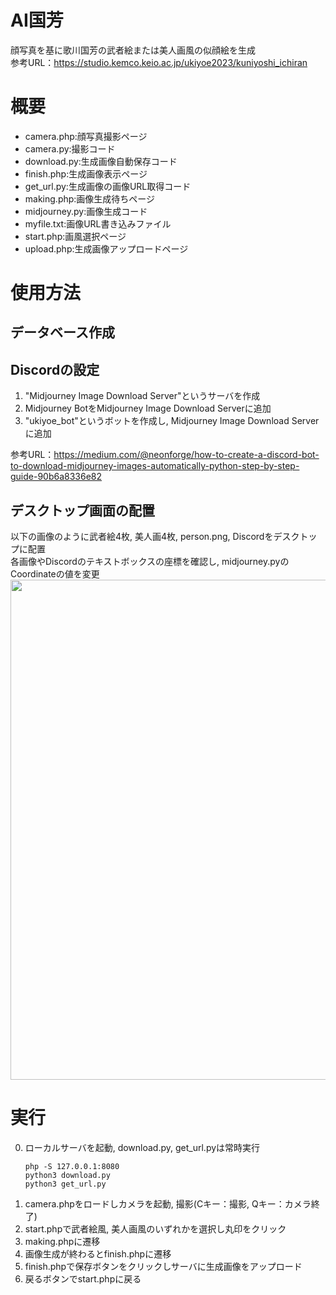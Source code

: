 # AI国芳
顔写真を基に歌川国芳の武者絵または美人画風の似顔絵を生成<br>
参考URL：https://studio.kemco.keio.ac.jp/ukiyoe2023/kuniyoshi_ichiran

# 概要
- camera.php:顔写真撮影ページ                                 
- camera.py:撮影コード
- download.py:生成画像自動保存コード
- finish.php:生成画像表示ページ
- get_url.py:生成画像の画像URL取得コード
- making.php:画像生成待ちページ
- midjourney.py:画像生成コード
- myfile.txt:画像URL書き込みファイル
- start.php:画風選択ページ
- upload.php:生成画像アップロードページ

# 使用方法
## データベース作成

## Discordの設定
1. "Midjourney Image Download Server"というサーバを作成
2. Midjourney BotをMidjourney Image Download Serverに追加
3. "ukiyoe_bot"というボットを作成し, Midjourney Image Download Serverに追加

参考URL：https://medium.com/@neonforge/how-to-create-a-discord-bot-to-download-midjourney-images-automatically-python-step-by-step-guide-90b6a8336e82

## デスクトップ画面の配置
以下の画像のように武者絵4枚, 美人画4枚, person.png, Discordをデスクトップに配置<br>
各画像やDiscordのテキストボックスの座標を確認し, midjourney.pyのCoordinateの値を変更<br>
<img src="https://github.com/kemco2019/ukiyoe_kuniyoshi/assets/128669621/fc8b7200-7cd7-4877-81b8-219ce9509432" width="800">

# 実行
0. ローカルサーバを起動, download.py, get_url.pyは常時実行
   ```
   php -S 127.0.0.1:8080
   python3 download.py
   python3 get_url.py
   ```
2. camera.phpをロードしカメラを起動, 撮影(Cキー：撮影, Qキー：カメラ終了)
3. start.phpで武者絵風, 美人画風のいずれかを選択し丸印をクリック
4. making.phpに遷移
5. 画像生成が終わるとfinish.phpに遷移
6. finish.phpで保存ボタンをクリックしサーバに生成画像をアップロード
7. 戻るボタンでstart.phpに戻る
